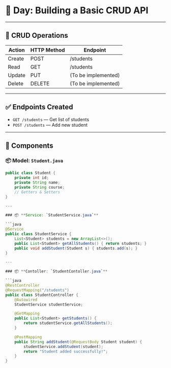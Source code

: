 # 📘 Day: Building a Basic CRUD API

---

## 🧠 CRUD Operations

| Action   | HTTP Method | Endpoint           |
|----------|-------------|--------------------|
| Create   | POST        | /students          |
| Read     | GET         | /students          |
| Update   | PUT         | (To be implemented)|
| Delete   | DELETE      | (To be implemented)|

---

## ✅ Endpoints Created

- `GET /students` — Get list of students
- `POST /students` — Add new student

---

## 🧩 Components

### 📦 Model: `Student.java`

```java
public class Student {
    private int id;
    private String name;
    private String course;
    // Getters & Setters
}

---

### 📦 **Service: `StudentService.java`**

```java
@Service
public class StudentService {
    List<Student> students = new ArrayList<>();
    public List<Student> getAllStudents() { return students; }
    public void addStudent(Student s) { students.add(s); }
}

---

### 📦 **Contoller: `StudentContoller.java`**

```java
@RestController
@RequestMapping("/students")
public class StudentController {
    @Autowired
    StudentService studentService;

    @GetMapping
    public List<Student> getStudents() {
        return studentService.getAllStudents();
    }

    @PostMapping
    public String addStudent(@RequestBody Student student) {
        studentService.addStudent(student);
        return "Student added successfully!";
    }
}
